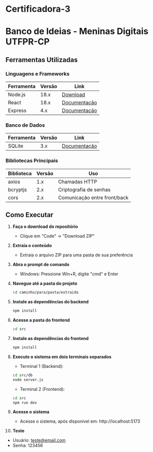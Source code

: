 # Certificadora-3

# Banco de Ideias - Meninas Digitais UTFPR-CP

##  Ferramentas Utilizadas

### Linguagens e Frameworks
| Ferramenta       | Versão | Link                          |
|------------------|--------|-------------------------------|
| Node.js          | 18.x   | [Download](https://nodejs.org/) |
| React            | 18.x   | [Documentação](https://reactjs.org/) |
| Express          | 4.x    | [Documentação](https://expressjs.com/) |

### Banco de Dados
| Ferramenta       | Versão | Link                          |
|------------------|--------|-------------------------------|
| SQLite           | 3.x    | [Documentação](https://www.sqlite.org/) |

### Bibliotecas Principais
| Biblioteca       | Versão | Uso                           |
|------------------|--------|-------------------------------|
| axios            | 1.x    | Chamadas HTTP                 |
| bcryptjs         | 2.x    | Criptografia de senhas        |
| cors             | 2.x    | Comunicação entre front/back  |

##  Como Executar

1. **Faça o download do repositório**
   - Clique em "Code" → "Download ZIP"

2. **Extraia o conteúdo**
   - Extraia o arquivo ZIP para uma pasta de sua preferência

3. **Abra o prompt de comando**
   - Windows: Pressione Win+R, digite "cmd" e Enter

4. **Navegue até a pasta do projeto**
   ```bash
   cd caminho/para/pasta/extraida

5. **Instale as dependências do backend**
   ```bash
   npm install

6. **Acesse a pasta do frontend**
   ```bash
   cd src

7. **Instale as dependências do frontend**
   ```bash
   npm install

8. **Execute o sistema em dois terminais separados**
   - Terminal 1 (Backend):
    ```bash
    cd src/db
    node server.js
    ```
   - Terminal 2 (Frontend):
    ```bash
    cd src
    npm run dev
   ```

9. **Acesse o sistema**
   - Acesse o sistema, após disponível em: http://localhost:5173

10. **Teste**
   - Usuário: teste@email.com
   - Senha: 123456
